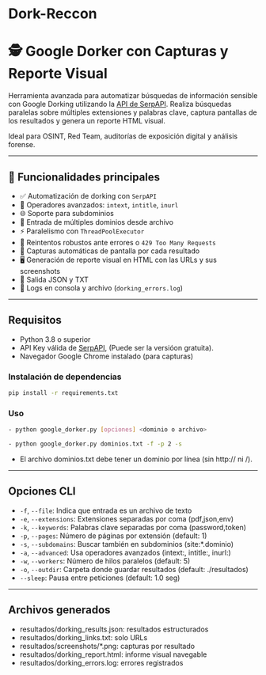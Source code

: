 # Dork-Reccon
# 🕵️ Google Dorker con Capturas y Reporte Visual

Herramienta avanzada para automatizar búsquedas de información sensible con Google Dorking utilizando la [API de SerpAPI](https://serpapi.com/). Realiza búsquedas paralelas sobre múltiples extensiones y palabras clave, captura pantallas de los resultados y genera un reporte HTML visual.

Ideal para OSINT, Red Team, auditorías de exposición digital y análisis forense.

---

## 🚀 Funcionalidades principales

- ✅ Automatización de dorking con `SerpAPI`
- 🧠 Operadores avanzados: `intext`, `intitle`, `inurl`
- 🌐 Soporte para subdominios
- 📂 Entrada de múltiples dominios desde archivo
- ⚡ Paralelismo con `ThreadPoolExecutor`
- 🔁 Reintentos robustos ante errores o `429 Too Many Requests`
- 📸 Capturas automáticas de pantalla por cada resultado
- 🖥️ Generación de reporte visual en HTML con las URLs y sus screenshots
- 📄 Salida JSON y TXT
- 🧾 Logs en consola y archivo (`dorking_errors.log`)

---

## Requisitos

- Python 3.8 o superior
- API Key válida de [SerpAPI](https://serpapi.com/), (Puede ser la versióon gratuita).
- Navegador Google Chrome instalado (para capturas)

### Instalación de dependencias

```bash
pip install -r requirements.txt
```
### Uso
```bash
- python google_dorker.py [opciones] <dominio o archivo>
```
```bash
- python google_dorker.py dominios.txt -f -p 2 -s
```
- El archivo dominios.txt debe tener un dominio por línea (sin http:// ni /).
---

## Opciones CLI

- `-f`, `--file`: Indica que entrada es un archivo de texto
- `-e`, `--extensions`: Extensiones separadas por coma (pdf,json,env)
- `-k`, `--keywords`: Palabras clave separadas por coma (password,token)
- `-p`, `--pages`: Número de páginas por extensión (default: 1)
- `-s`, `--subdomains`: Buscar también en subdominios (site:*.dominio)
- `-a`, `--advanced`: Usa operadores avanzados (intext:, intitle:, inurl:)
- `-w`, `--workers`: Número de hilos paralelos (default: 5)
- `-o`, `--outdir`: Carpeta donde guardar resultados (default: ./resultados)
- `--sleep`: Pausa entre peticiones (default: 1.0 seg)

---

## Archivos generados

- resultados/dorking_results.json: resultados estructurados
- resultados/dorking_links.txt: solo URLs
- resultados/screenshots/*.png: capturas por resultado
- resultados/dorking_report.html: informe visual navegable
- resultados/dorking_errors.log: errores registrados



